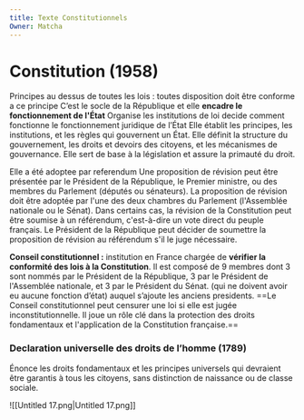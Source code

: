 ```yaml
---
title: Texte Constitutionnels
Owner: Matcha
---
```

# Constitution (1958)
  
Principes au dessus de toutes les lois : toutes disposition doit être conforme a ce principe
C’est le socle de la République et elle **encadre le fonctionnement de l'État**
Organise les institutions de loi decide comment fonctionne le fonctionnement juridique de l’État
Elle établit les principes, les institutions, et les règles qui gouvernent un État. Elle définit la structure du gouvernement, les droits et devoirs des citoyens, et les mécanismes de gouvernance. Elle sert de base à la législation et assure la primauté du droit.
  
Elle a été adoptee par referendum
Une proposition de révision peut être présentée par le Président de la République, le Premier ministre, ou des membres du Parlement (députés ou sénateurs). La proposition de révision doit être adoptée par l'une des deux chambres du Parlement (l'Assemblée nationale ou le Sénat).
Dans certains cas, la révision de la Constitution peut être soumise à un référendum, c'est-à-dire un vote direct du peuple français. Le Président de la République peut décider de soumettre la proposition de révision au référendum s'il le juge nécessaire.
  
**Conseil constitutionnel :** institution en France chargée de **vérifier la conformité des lois à la Constitution**. Il est composé de 9 membres dont 3 sont nommés par le Président de la République, 3 par le Président de l'Assemblée nationale, et 3 par le Président du Sénat. (qui ne doivent avoir eu aucune fonction d’état) auquel s’ajoute les anciens presidents. ==Le Conseil constitutionnel peut censurer une loi si elle est jugée inconstitutionnelle. Il joue un rôle clé dans la protection des droits fondamentaux et l'application de la Constitution française.==
  
### Declaration universelle des droits de l’homme (1789)
Énonce les droits fondamentaux et les principes universels qui devraient être garantis à tous les citoyens, sans distinction de naissance ou de classe sociale.
  
  
![[Untitled 17.png|Untitled 17.png]]

